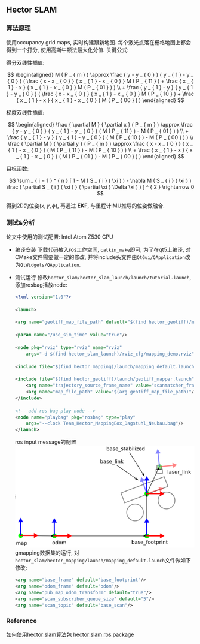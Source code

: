 ## Hector SLAM
### 算法原理
使用occupancy grid maps, 实时构建跟新地图. 每个激光点落在栅格地图上都会得到一个打分, 使用高斯牛顿法最大化分值.
关键公式:

得分双线性插值:

$$
\begin{aligned}
M ( P _ { m } ) \approx \frac { y - y _ { 0 } } { y _ { 1 } - y _ { 0 } } ( \frac { x - x _ { 0 } } { x _ { 1 } - x _ { 0 } } M ( P _ { 11 } ) + \frac { x _ { 1 } - x } { x _ { 1 } - x _ { 0 } } M ( P _ { 01 } ) ) \\ + \frac { y _ { 1 } - y } { y _ { 1 } - y _ { 0 } } ( \frac { x - x _ { 0 } } { x _ { 1 } - x _ { 0 } } M ( P _ { 10 } ) + \frac { x _ { 1 } - x } { x _ { 1 } - x _ { 0 } } M ( P _ { 00 } ) )
\end{aligned}
$$

梯度双线性插值:

$$
\begin{aligned}
\frac { \partial M } { \partial x } ( P _ { m } ) \approx \frac { y - y _ { 0 } } { y _ { 1 } - y _ { 0 } } ( M ( P _ { 11 } ) - M ( P _ { 01 } ) ) \\ + \frac { y _ { 1 } - y } { y _ { 1 } - y _ { 0 } } ( M ( P _ { 10 } ) - M ( P _ { 00 } ) ) \\ \frac { \partial M } { \partial y } ( P _ { m } ) \approx \frac { x - x _ { 0 } } { x _ { 1 } - x _ { 0 } } ( M ( P _ { 11 } ) - M ( P _ { 10 } ) ) \\ + \frac { x _ { 1 } - x } { x _ { 1 } - x _ { 0 } } ( M ( P _ { 01 } ) - M ( P _ { 00 } ) )
\end{aligned}
$$

目标函数:

$$
\sum _ { i = 1 } ^ { n } [ 1 - M ( S _ { i } ( \xi ) ) - \nabla M ( S _ { i } ( \xi ) ) \frac { \partial S _ { i } ( \xi ) } { \partial \xi } \Delta \xi ) ) ] ^ { 2 } \rightarrow 0
$$

得到2D的位姿$(x, y, \phi)$, 再通过 __EKF__, 与里程计IMU推导的位姿做融合.

### 测试&分析
论文中使用的测试配置: Intel Atom Z530 CPU

* 编译安装
[下载代码](https://github.com/tu-darmstadt-ros-pkg/hector_slam)放入ros工作空间, `catkin_make`即可, 为了在qt5上编译, 对CMake文件需要做一定的修改, 并将include头文件由`QtGui/QApplication`改为`QtWidgets/QApplication`.

* 测试运行
修改`hector_slam/hector_slam_launch/launch/tutorial.launch`, 添加rosbag播放node:
    ```xml
    <?xml version="1.0"?>

    <launch>

    <arg name="geotiff_map_file_path" default="$(find hector_geotiff)/maps"/>

    <param name="/use_sim_time" value="true"/>

    <node pkg="rviz" type="rviz" name="rviz"
        args="-d $(find hector_slam_launch)/rviz_cfg/mapping_demo.rviz"/>

    <include file="$(find hector_mapping)/launch/mapping_default.launch"/>

    <include file="$(find hector_geotiff)/launch/geotiff_mapper.launch">
        <arg name="trajectory_source_frame_name" value="scanmatcher_frame"/>
        <arg name="map_file_path" value="$(arg geotiff_map_file_path)"/>
    </include>

    <!-- add ros bag play node -->
    <node name="playbag" pkg="rosbag" type="play" 
        args="--clock Team_Hector_MappingBox_Dagstuhl_Neubau.bag"/>
    </launch>
    ```

    ros input message的配置
    ![ros_common_tf](../rc/ros_common_tf.png)
    gmapping数据集的运行, 对`hector_slam/hector_mapping/launch/mapping_default.launch`文件做如下修改:
    ```xml
    <arg name="base_frame" default="base_footprint"/>
    <arg name="odom_frame" default="odom"/>
    <arg name="pub_map_odom_transform" default="true"/>
    <arg name="scan_subscriber_queue_size" default="5"/>
    <arg name="scan_topic" default="base_scan"/>
    ```

### Reference
[如何使用hector slam算法包](https://www.jianshu.com/p/8a21b688c30c)
[hector slam ros package](https://code.google.com/archive/p/tu-darmstadt-ros-pkg/downloads)